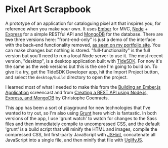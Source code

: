 Pixel Art Scrapbook
===================

A prototype of an application for cataloguing pixel art that inspires you, for reference when you make your own. It uses [Ember](http://emberjs.com) for MVC, [Node](http://nodejs.org) + [Express](http://expressjs.com) for a simple RESTful API and [MongoDB](http://www.mongodb.org) for the database. There are ~~two~~ three versions here: "front-end-only" is just a demo of the interface with the back-end functionality removed, [as seen on my portfolio site](http://stevecochrane.com/portfolio/pixel-art-scrapbook/). You can make changes but nothing is stored. "full-functionality" is the full version but you'll need to run a local Node server to use it. The most recent version, "desktop", is a desktop application built with [TideSDK](http://www.tidesdk.org). For now it's the same as the web versions but this is the one I'm going to build on. To give it a try, get the TideSDK Developer app, hit the Import Project button, and select the `desktop/build` directory to open the project.

I learned most of what I needed to make this from the [Building an Ember.js Application](http://youtu.be/1QHrlFlaXdI) screencast and from [Creating a REST API using Node.js, Express, and MongoDB](http://coenraets.org/blog/2012/10/creating-a-rest-api-using-node-js-express-and-mongodb/) by Christophe Coenraets.

This app has been a sort of playground for new technologies that I've wanted to try out, so I'm also using [Grunt](http://gruntjs.com) here which is fantastic. In both versions of the app, I use 'grunt watch' to watch for changes to the Sass files and then immediately compile to uncompressed CSS, and the default 'grunt' is a build script that will minify the HTML and images, compile the compressed CSS, lint first-party JavaScript with [JSHint](http://www.jshint.com), concatenate all JavaScript into a single file, and then minify that file with [UglifyJS](http://lisperator.net/uglifyjs/).